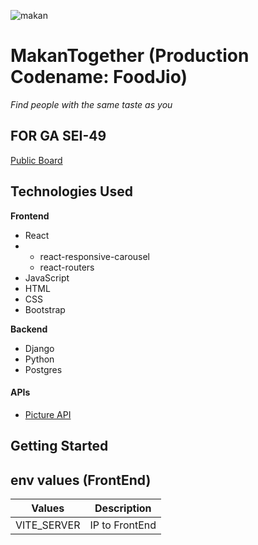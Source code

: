![makan](https://github.com/kkyz13/FoodJio/assets/155720573/3df7b568-c3b2-402f-a119-12b4072ccd35)
# MakanTogether (Production Codename: FoodJio)
_Find people with the same taste as you_

## FOR GA SEI-49 
<a href="https://trello.com/b/dQwxGiy0/sei-project-4-proposal-board-foodjio">Public Board </a>

## Technologies Used ##

 **Frontend**
- React
- - react-responsive-carousel
  - react-routers
- JavaScript
- HTML
- CSS
- Bootstrap

**Backend**
- Django
- Python
- Postgres

#### APIs

- [Picture API](https://cloudinary.com)

## Getting Started
## env values (FrontEnd)
| Values      | Description |
| ----------- | ----------- |
| VITE_SERVER      | IP to FrontEnd     |

